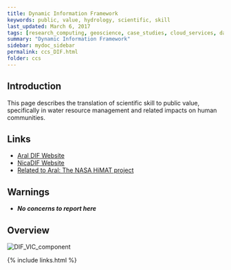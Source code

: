 ```yaml
---
title: Dynamic Information Framework
keywords: public, value, hydrology, scientific, skill
last_updated: March 6, 2017
tags: [research_computing, geoscience, case_studies, cloud_services, data_science, web_framework, data_api, github, visualization, data_management]
summary: "Dynamic Information Framework"
sidebar: mydoc_sidebar
permalink: ccs_DIF.html
folder: ccs
---
```


## Introduction 

This page describes the translation of scientific skill to public value, specifically in water resource
management and related impacts on human communities. 

## Links

- [Aral DIF Website](http://araldif.azurewebsites.net/)
- [NicaDIF Website](acs_nicadif.html)
- [Related to Aral: The NASA HiMAT project](http://himat.org/)

## Warnings

- ***No concerns to report here***

## Overview

![DIF_VIC_component](/documentation/images/ccs/ccs_VIC_DIF_component.png)


{% include links.html %}
